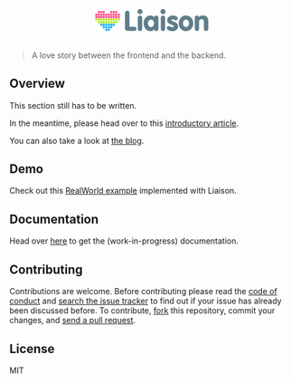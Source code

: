 <p align="center">
	<img src="assets/liaison-logo-with-icon.svg" width="200" alt="Liaison">
	<br>
	<br>
</p>

> A love story between the frontend and the backend.

## Overview

This section still has to be written.

In the meantime, please head over to this [introductory article](https://www.freecodecamp.org/news/full-stack-unified-architecture/).

You can also take a look at [the blog](https://liaison.dev/blog).

## Demo

Check out this [RealWorld example](https://github.com/liaisonjs/react-liaison-realworld-example-app) implemented with Liaison.

## Documentation

Head over [here](https://liaison.dev/docs) to get the (work-in-progress) documentation.

## Contributing

Contributions are welcome. Before contributing please read the
[code of conduct](https://github.com/liaisonjs/liaison/blob/master/CODE_OF_CONDUCT.md) and
[search the issue tracker](https://github.com/liaisonjs/liaison/issues) to find out if your issue
has already been discussed before. To contribute,
[fork](https://help.github.com/articles/fork-a-repo/) this repository, commit your changes,
and [send a pull request](https://help.github.com/articles/about-pull-requests/).

## License

MIT
